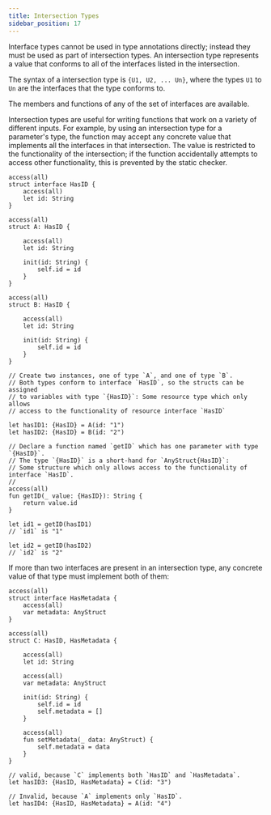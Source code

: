 ```yaml
---
title: Intersection Types
sidebar_position: 17
---
```


Interface types cannot be used in type annotations directly;
instead they must be used as part of intersection types.
An intersection type represents a value that conforms to all of the interfaces listed in the intersection.

The syntax of a intersection type is `{U1, U2, ... Un}`,
where the types `U1` to `Un` are the interfaces that the type conforms to.

The members and functions of any of the set of interfaces are available.

Intersection types are useful for writing functions that work on a variety of different inputs.
For example, by using an intersection type for a parameter's type,
the function may accept any concrete value that implements all the interfaces in that intersection.
The value is restricted to the functionality of the intersection;
if the function accidentally attempts to access other functionality,
this is prevented by the static checker.

```cadence
access(all)
struct interface HasID {
    access(all)
    let id: String
}

access(all)
struct A: HasID {

    access(all)
    let id: String

    init(id: String) {
        self.id = id
    }
}

access(all)
struct B: HasID {

    access(all)
    let id: String

    init(id: String) {
        self.id = id
    }
}

// Create two instances, one of type `A`, and one of type `B`.
// Both types conform to interface `HasID`, so the structs can be assigned
// to variables with type `{HasID}`: Some resource type which only allows
// access to the functionality of resource interface `HasID`

let hasID1: {HasID} = A(id: "1")
let hasID2: {HasID} = B(id: "2")

// Declare a function named `getID` which has one parameter with type `{HasID}`.
// The type `{HasID}` is a short-hand for `AnyStruct{HasID}`:
// Some structure which only allows access to the functionality of interface `HasID`.
//
access(all)
fun getID(_ value: {HasID}): String {
    return value.id
}

let id1 = getID(hasID1)
// `id1` is "1"

let id2 = getID(hasID2)
// `id2` is "2"
```

If more than two interfaces are present in an intersection type,
any concrete value of that type must implement both of them:

```cadence
access(all)
struct interface HasMetadata {
    access(all)
    var metadata: AnyStruct
}

access(all)
struct C: HasID, HasMetadata {

    access(all)
    let id: String
    
    access(all)
    var metadata: AnyStruct

    init(id: String) {
        self.id = id
        self.metadata = []
    }

    access(all)
    fun setMetadata(_ data: AnyStruct) {
        self.metadata = data
    }
}

// valid, because `C` implements both `HasID` and `HasMetadata`.
let hasID3: {HasID, HasMetadata} = C(id: "3")

// Invalid, because `A` implements only `HasID`.
let hasID4: {HasID, HasMetadata} = A(id: "4")
```
